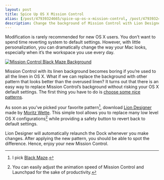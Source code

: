 ```yaml
---
layout: post
title: Spice Up OS X Mission Control
alias: [/post/47939324665/spice-up-os-x-mission-control, /post/47939324665/]
description: Change the background of Mission Control with Lion Designer.
---
```

Modification is rarely recommended for new OS X users. You don’t want to spend time reverting system to default settings. However, with little personalization, you can dramatically change the way your Mac looks, especially when it’s the workspace you use every day.

[ ![Mission Control Black Maze Background][img1] ](http://images.sayzlim.net/2013/04/lion_designer.jpg "Mission Control Black Maze Background")

[img1]: http://images.sayzlim.net/2013/04/lion_designer.jpg "Mission Control Black Maze Background"

Mission Control with its linen background becomes boring if you’re used to all the linen in OS X. What if we can replace the background with other pattern that looks better than the overused linen? It turns out that there is an easy way to replace Mission Control’s background without risking your OS X default settings. The first thing you have to do is [choose some nice patterns][0299-001].

[0299-001]: http://subtlepatterns.com/ "Subtle Patterns | Free textures for your next web project."

As soon as you’ve picked your favorite pattern[^1], download [Lion Designer][0299-002] made by [Moritz Wette][0299-003]. This simple tool allows you to replace many low level OS X configurations[^2] while providing a safety button to revert back to default settings.

[0299-002]: http://www.moritzwette.com/liondesigner/ "Moritz Wette - Lion Designer - Customize new features of Mac OS X ..."
[0299-003]: http://www.moritzwette.com/ "Moritz Wette - Developer Website"

Lion Designer will automatically relaunch the Dock whenever you make changes. After applying the new pattern, you should be able to spot the difference. Hence, enjoy your new Mission Control.

[^1]: I pick [Black Maze](http://subtlepatterns.com/maze-black/ "Maze black - Subtle Patterns | Free textures for your next web project.").

[^2]: You can easily adjust the animation speed of Mission Control and Launchpad for the sake of productivity.